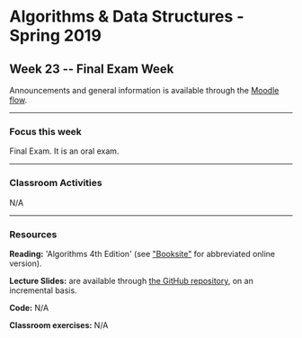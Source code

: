 # Algorithms & Data Structures - Spring 2019

## Week 23 -- Final Exam Week

Announcements and general information is available through the [Moodle flow](https://cphbusiness.mrooms.net/course/view.php?id=3150). 

-----------------
### Focus this week
Final Exam. It is an oral exam. 

-----------------
### Classroom Activities 
N/A

-----------------
### Resources

**Reading:** 'Algorithms 4th Edition' (see ["Booksite"](https://algs4.cs.princeton.edu/home/) for abbreviated online version). 

**Lecture Slides:** are available through [the GitHub repository](https://github.com/datsoftlyngby/soft2019spring-algorithms/blob/master/Weeklies/Week_06/Slides/02%20Introduction.pdf), on an incremental basis.

**Code:** N/A

**Classroom exercises:** N/A
